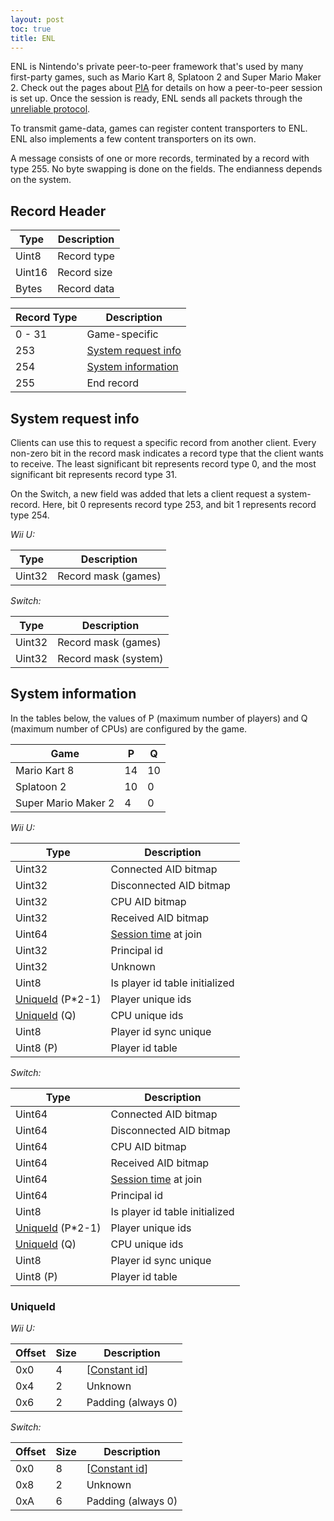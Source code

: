 ```yaml
---
layout: post
toc: true
title: ENL
---
```


ENL is Nintendo's private peer-to-peer framework that's used by many first-party games, such as Mario Kart 8, Splatoon 2 and Super Mario Maker 2. Check out the pages about [PIA](/docs/pia) for details on how a peer-to-peer session is set up. Once the session is ready, ENL sends all packets through the [unreliable protocol](/docs/pia/protocols/unreliable).

To transmit game-data, games can register content transporters to ENL. ENL also implements a few content transporters on its own.

A message consists of one or more records, terminated by a record with type 255. No byte swapping is done on the fields. The endianness depends on the system.

## Record Header

| Type   | Description |
|--------|-------------|
| Uint8  | Record type |
| Uint16 | Record size |
| Bytes  | Record data |

| Record Type | Description                                 |
|-------------|---------------------------------------------|
| 0 - 31      | Game-specific                               |
| 253         | [System request info](#system-request-info) |
| 254         | [System information](#system-information)   |
| 255         | End record                                  |

## System request info
Clients can use this to request a specific record from another client. Every non-zero bit in the record mask indicates a record type that the client wants to receive. The least significant bit represents record type 0, and the most significant bit represents record type 31.

On the Switch, a new field was added that lets a client request a system-record. Here, bit 0 represents record type 253, and bit 1 represents record type 254.

*Wii U:*

| Type   | Description         |
|--------|---------------------|
| Uint32 | Record mask (games) |

*Switch:*

| Type   | Description          |
|--------|----------------------|
| Uint32 | Record mask (games)  |
| Uint32 | Record mask (system) |

## System information
In the tables below, the values of P (maximum number of players) and Q (maximum number of CPUs) are configured by the game.

| Game                | P  | Q  |
|---------------------|----|----|
| Mario Kart 8        | 14 | 10 |
| Splatoon 2          | 10 | 0  |
| Super Mario Maker 2 | 4  | 0  |

*Wii U:*

| Type                          | Description                                            |
|-------------------------------|--------------------------------------------------------|
| Uint32                        | Connected AID bitmap                                   |
| Uint32                        | Disconnected AID bitmap                                |
| Uint32                        | CPU AID bitmap                                         |
| Uint32                        | Received AID bitmap                                    |
| Uint64                        | [Session time](/docs/pia/protocols/sync-clock) at join |
| Uint32                        | Principal id                                           |
| Uint32                        | Unknown                                                |
| Uint8                         | Is player id table initialized                         |
| [UniqueId](#uniqueid) (P*2-1) | Player unique ids                                      |
| [UniqueId](#uniqueid) (Q)     | CPU unique ids                                         |
| Uint8                         | Player id sync unique                                  |
| Uint8 (P)                     | Player id table                                        |

*Switch:*

| Type                          | Description                                            |
|-------------------------------|--------------------------------------------------------|
| Uint64                        | Connected AID bitmap                                   |
| Uint64                        | Disconnected AID bitmap                                |
| Uint64                        | CPU AID bitmap                                         |
| Uint64                        | Received AID bitmap                                    |
| Uint64                        | [Session time](/docs/pia/protocols/sync-clock) at join |
| Uint64                        | Principal id                                           |
| Uint8                         | Is player id table initialized                         |
| [UniqueId](#uniqueid) (P*2-1) | Player unique ids                                      |
| [UniqueId](#uniqueid) (Q)     | CPU unique ids                                         |
| Uint8                         | Player id sync unique                                  |
| Uint8 (P)                     | Player id table                                        |

### UniqueId
*Wii U:*

| Offset | Size | Description        |
|--------|------|--------------------|
| 0x0    | 4    | [[Constant id]]    |
| 0x4    | 2    | Unknown            |
| 0x6    | 2    | Padding (always 0) |

*Switch:*

| Offset | Size | Description        |
|--------|------|--------------------|
| 0x0    | 8    | [[Constant id]]    |
| 0x8    | 2    | Unknown            |
| 0xA    | 6    | Padding (always 0) |

[Constant id]: /docs/pia/types#constant-id
